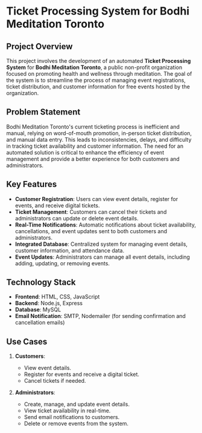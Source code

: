 # Ticket Processing System for Bodhi Meditation Toronto

## Project Overview

This project involves the development of an automated **Ticket Processing System** for **Bodhi Meditation Toronto**, a public non-profit organization focused on promoting health and wellness through meditation. The goal of the system is to streamline the process of managing event registrations, ticket distribution, and customer information for free events hosted by the organization.

## Problem Statement

Bodhi Meditation Toronto's current ticketing process is inefficient and manual, relying on word-of-mouth promotion, in-person ticket distribution, and manual data entry. This leads to inconsistencies, delays, and difficulty in tracking ticket availability and customer information. The need for an automated solution is critical to enhance the efficiency of event management and provide a better experience for both customers and administrators.

## Key Features

- **Customer Registration**: Users can view event details, register for events, and receive digital tickets.
- **Ticket Management**: Customers can cancel their tickets and administrators can update or delete event details.
- **Real-Time Notifications**: Automatic notifications about ticket availability, cancellations, and event updates sent to both customers and administrators.
- **Integrated Database**: Centralized system for managing event details, customer information, and attendance data.
- **Event Updates**: Administrators can manage all event details, including adding, updating, or removing events.

## Technology Stack

- **Frontend**: HTML, CSS, JavaScript
- **Backend**: Node.js, Express
- **Database**: MySQL 
- **Email Notification**: SMTP, Nodemailer (for sending confirmation and cancellation emails)

## Use Cases

1. **Customers**:
   - View event details.
   - Register for events and receive a digital ticket.
   - Cancel tickets if needed.

2. **Administrators**:
   - Create, manage, and update event details.
   - View ticket availability in real-time.
   - Send email notifications to customers.
   - Delete or remove events from the system.
